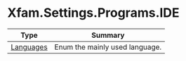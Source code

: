 ﻿
# Xfam.Settings.Programs.IDE

|Type|Summary|
|----|-------|
|[Languages](./Languages.md)|Enum the mainly used language.|

